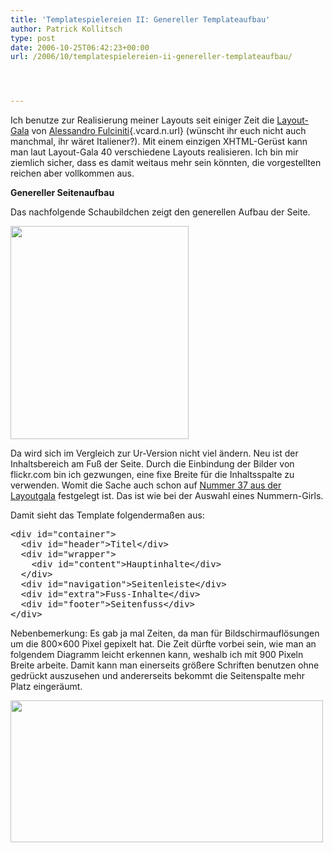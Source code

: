 ```yaml
---
title: 'Templatespielereien II: Genereller Templateaufbau'
author: Patrick Kollitsch
type: post
date: 2006-10-25T06:42:23+00:00
url: /2006/10/templatespielereien-ii-genereller-templateaufbau/




---
```

Ich benutze zur Realisierung meiner Layouts seit einiger Zeit die [Layout-Gala][1] von [<span class="given-name">Alessandro</span> <span class="family-name">Fulciniti</span>][2]{.vcard.n.url} (wünscht ihr euch nicht auch manchmal, ihr wäret Italiener?). Mit einem einzigen XHTML-Gerüst kann man laut Layout-Gala 40 verschiedene Layouts realisieren. Ich bin mir ziemlich sicher, dass es damit weitaus mehr sein könnten, die vorgestellten reichen aber vollkommen aus.

**Genereller Seitenaufbau**

Das nachfolgende Schaubildchen zeigt den generellen Aufbau der Seite.

<img src="/images/redesign/layout.gif"  style="width:285px;margin:0 auto;height:341px;" />

Da wird sich im Vergleich zur Ur-Version nicht viel ändern. Neu ist der Inhaltsbereich am Fuß der Seite. Durch die Einbindung der Bilder von flickr.com bin ich gezwungen, eine fixe Breite für die Inhaltsspalte zu verwenden. Womit die Sache auch schon auf [Nummer 37 aus der Layoutgala][3] festgelegt ist. Das ist wie bei der Auswahl eines Nummern-Girls. 

Damit sieht das Template folgendermaßen aus:

<pre>&#60;div id=&#34;container&#34;&#62;
  &#60;div id=&#34;header&#34;&#62;Titel&#60;/div&#62;
  &#60;div id=&#34;wrapper&#34;&#62;
    &#60;div id=&#34;content&#34;&#62;Hauptinhalte&#60;/div&#62;
  &#60;/div&#62;
  &#60;div id=&#34;navigation&#34;&#62;Seitenleiste&#60;/div&#62;
  &#60;div id=&#34;extra&#34;&#62;Fuss-Inhalte&#60;/div&#62;
  &#60;div id=&#34;footer&#34;&#62;Seitenfuss&#60;/div&#62;
&#60;/div&#62;</pre>

Nebenbemerkung: Es gab ja mal Zeiten, da man für Bildschirmauflösungen um die 800&#215;600 Pixel gepixelt hat. Die Zeit dürfte vorbei sein, wie man an folgendem Diagramm leicht erkennen kann, weshalb ich mit 900 Pixeln Breite arbeite. Damit kann man einerseits größere Schriften benutzen ohne gedrückt auszusehen und andererseits bekommt die Seitenspalte mehr Platz eingeräumt.

<img src="/images/redesign/resolutions.jpg" style="width:500px;height:227px;" />

 [1]: http://blog.html.it/layoutgala/index.html
 [2]: http://blog.html.it/
 [3]: http://blog.html.it/layoutgala/LayoutGala37.html
